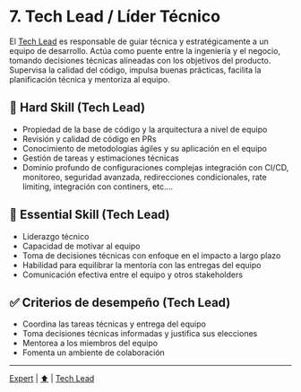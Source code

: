 
# 7. Tech Lead / Líder Técnico

El [Tech Lead](./knowledge/tech/lead) es responsable de guiar técnica y estratégicamente a un equipo de desarrollo. Actúa como puente entre la ingeniería y el negocio, tomando decisiones técnicas alineadas con los objetivos del producto. Supervisa la calidad del código, impulsa buenas prácticas, facilita la planificación técnica y mentoriza al equipo.

## 🔧 Hard Skill (Tech Lead)

- Propiedad de la base de código y la arquitectura a nivel de equipo
- Revisión y calidad de código en PRs
- Conocimiento de metodologías ágiles y su aplicación en el equipo
- Gestión de tareas y estimaciones técnicas
- Dominio profundo de configuraciones complejas integración con CI/CD, monitoreo, seguridad avanzada, redirecciones condicionales, rate limiting, integración con continers, etc....

## 🧠 Essential Skill (Tech Lead)

- Liderazgo técnico
- Capacidad de motivar al equipo
- Toma de decisiones técnicas con enfoque en el impacto a largo plazo
- Habilidad para equilibrar la mentoría con las entregas del equipo
- Comunicación efectiva entre el equipo y otros stakeholders

## ✅ Criterios de desempeño (Tech Lead)

- Coordina las tareas técnicas y entrega del equipo
- Toma decisiones técnicas informadas y justifica sus elecciones
- Mentorea a los miembros del equipo
- Fomenta un ambiente de colaboración

---

[Expert](./05-expert.md) | [⬆️](/knowledge.md#6-staff-engineer--principal-engineer) | [Tech Lead](./lead.md)
